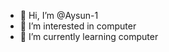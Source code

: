 - 👋 Hi, I’m @Aysun-1
- 👀 I’m interested in computer  
- 🌱 I’m currently learning computer 
<!---
Aysun-1/Aysun-1 is a ✨ special ✨ repository because its `README.md` (this file) appears on your GitHub profile.
You can click the Preview link to take a look at your changes.
--->
